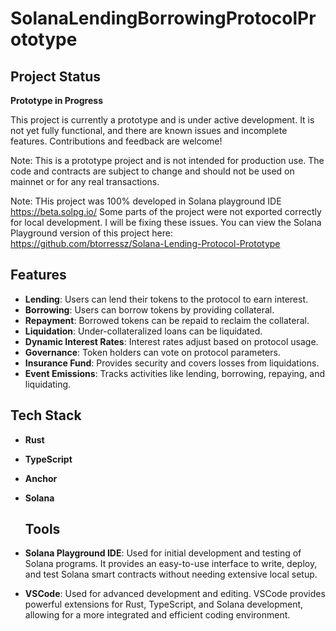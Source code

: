 # SolanaLendingBorrowingProtocolPrototype

## Project Status

**Prototype in Progress**

This project is currently a prototype and is under active development. It is not yet fully functional, and there are known issues and incomplete features. Contributions and feedback are welcome!

Note: This is a prototype project and is not intended for production use. The code and contracts are subject to change and should not be used on mainnet or for any real transactions.

Note: THis project was 100% developed in Solana playground IDE https://beta.solpg.io/ Some parts of the project were not exported correctly for local development. I will be fixing these issues. You can view the Solana Playground version of this project here: https://github.com/btorressz/Solana-Lending-Protocol-Prototype 

## Features

- **Lending**: Users can lend their tokens to the protocol to earn interest.
- **Borrowing**: Users can borrow tokens by providing collateral.
- **Repayment**: Borrowed tokens can be repaid to reclaim the collateral.
- **Liquidation**: Under-collateralized loans can be liquidated.
- **Dynamic Interest Rates**: Interest rates adjust based on protocol usage.
- **Governance**: Token holders can vote on protocol parameters.
- **Insurance Fund**: Provides security and covers losses from liquidations.
- **Event Emissions**: Tracks activities like lending, borrowing, repaying, and liquidating.

## Tech Stack
- **Rust**
- **TypeScript**
- **Anchor**
- **Solana**

  ## Tools
 - **Solana Playground IDE**: Used for initial development and testing of Solana programs. It provides an easy-to-use interface to write, deploy, and test Solana smart contracts without needing extensive local setup.
- **VSCode**: Used for advanced development and editing. VSCode provides powerful extensions for Rust, TypeScript, and Solana development, allowing for a more integrated and efficient coding environment.
